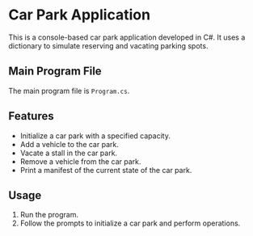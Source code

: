# Car Park Application

This is a console-based car park application developed in C#. It uses a dictionary to simulate reserving and vacating parking spots.

## Main Program File

The main program file is `Program.cs`.

## Features

- Initialize a car park with a specified capacity.
- Add a vehicle to the car park.
- Vacate a stall in the car park.
- Remove a vehicle from the car park.
- Print a manifest of the current state of the car park.

## Usage

1. Run the program.
2. Follow the prompts to initialize a car park and perform operations.